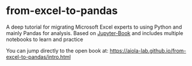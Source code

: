 # from-excel-to-pandas
A deep tutorial for migrating Microsoft Excel experts to using Python and mainly Pandas for analysis. 
Based on [Jupyter-Book](https://jupyterbook.org) and includes multiple notebooks to learn and practice

You can jump directly to the open book at: https://aiola-lab.github.io/from-excel-to-pandas/intro.html

